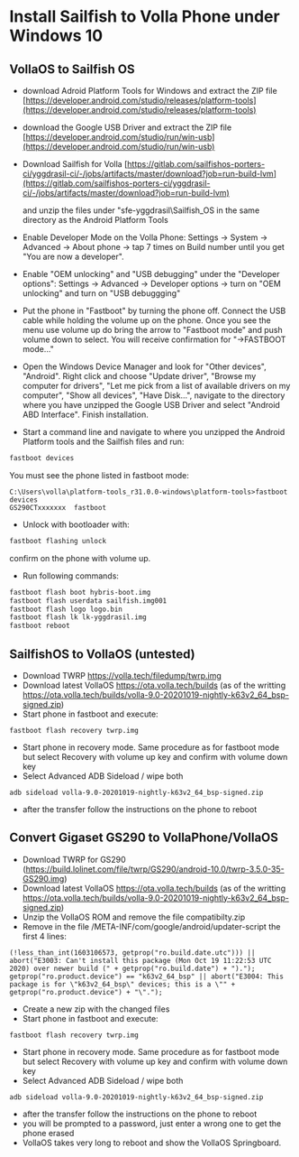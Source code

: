 # Install Sailfish to Volla Phone under Windows 10

## VollaOS to Sailfish OS ##

- download Adroid Platform Tools for Windows and extract the ZIP file [https://developer.android.com/studio/releases/platform-tools](https://developer.android.com/studio/releases/platform-tools)
- download the Google USB Driver and extract the ZIP file [https://developer.android.com/studio/run/win-usb](https://developer.android.com/studio/run/win-usb)
- Download Sailfish for Volla [https://gitlab.com/sailfishos-porters-ci/yggdrasil-ci/-/jobs/artifacts/master/download?job=run-build-lvm](https://gitlab.com/sailfishos-porters-ci/yggdrasil-ci/-/jobs/artifacts/master/download?job=run-build-lvm)

    and unzip the files under "sfe-yggdrasil\Sailfish_OS in the same directory as the Android Platform Tools

- Enable Developer Mode on the Volla Phone: Settings → System → Advanced → About phone → tap 7 times on Build number until you get "You are now a developer".
- Enable "OEM unlocking" and "USB debugging" under the "Developer options": Settings → Advanced → Developer options → turn on "OEM unlocking" and turn on "USB debuggging"
- Put the phone in "Fastboot" by turning the phone off. Connect the USB cable while holding the volume up on the phone. Once you see the menu use volume up do bring the arrow to "Fastboot mode" and push volume down to select. You will receive confirmation for "→FASTBOOT mode..."
- Open the Windows Device Manager and look for "Other devices", "Android". Right click and choose "Update driver", "Browse my computer for drivers", "Let me pick from a list of available drivers on my computer", "Show all devices", "Have Disk...", navigate to the directory where you have unzipped the Google USB Driver and select "Android ABD Interface". Finish installation.
- Start a command line and navigate to where you unzipped the Android Platform tools and the Sailfish files and run:

```bash
fastboot devices
```

You must see the phone listed in fastboot mode:

```
C:\Users\volla\platform-tools_r31.0.0-windows\platform-tools>fastboot devices
GS290CTxxxxxxx  fastboot
```

- Unlock with bootloader with:

```bash
fastboot flashing unlock
```

confirm on the phone with volume up.

- Run following commands:

```bash
fastboot flash boot hybris-boot.img
fastboot flash userdata sailfish.img001
fastboot flash logo logo.bin
fastboot flash lk lk-yggdrasil.img
fastboot reboot
```

## SailfishOS to VollaOS (untested) ##

- Download TWRP https://volla.tech/filedump/twrp.img
- Download latest VollaOS https://ota.volla.tech/builds (as of the writting https://ota.volla.tech/builds/volla-9.0-20201019-nightly-k63v2_64_bsp-signed.zip)
- Start phone in fastboot and execute:
```
fastboot flash recovery twrp.img
```
- Start phone in recovery mode. Same procedure as for fastboot mode but select Recovery with volume up key and confirm with volume down key
- Select Advanced ADB Sideload / wipe both
```
adb sideload volla-9.0-20201019-nightly-k63v2_64_bsp-signed.zip
```
- after the transfer follow the instructions on the phone to reboot

## Convert Gigaset GS290 to VollaPhone/VollaOS ##

- Download TWRP for GS290 (https://build.lolinet.com/file/twrp/GS290/android-10.0/twrp-3.5.0-35-GS290.img)
- Download latest VollaOS https://ota.volla.tech/builds (as of the writting https://ota.volla.tech/builds/volla-9.0-20201019-nightly-k63v2_64_bsp-signed.zip)
- Unzip the VollaOS ROM and remove the file compatibilty.zip
- Remove in the file /META-INF/com/google/android/updater-script the first 4 lines:
```
(!less_than_int(1603106573, getprop("ro.build.date.utc"))) || abort("E3003: Can't install this package (Mon Oct 19 11:22:53 UTC 2020) over newer build (" + getprop("ro.build.date") + ").");
getprop("ro.product.device") == "k63v2_64_bsp" || abort("E3004: This package is for \"k63v2_64_bsp\" devices; this is a \"" + getprop("ro.product.device") + "\".");
```
- Create a new zip with the changed files
- Start phone in fastboot and execute:
```
fastboot flash recovery twrp.img
```
- Start phone in recovery mode. Same procedure as for fastboot mode but select Recovery with volume up key and confirm with volume down key
- Select Advanced ADB Sideload / wipe both
```
adb sideload volla-9.0-20201019-nightly-k63v2_64_bsp-signed.zip
```
- after the transfer follow the instructions on the phone to reboot
- you will be prompted to a password, just enter a wrong one to get the phone erased
- VollaOS takes very long to reboot and show the VollaOS Springboard.
